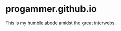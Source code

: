 # progammer.github.io

This is my [humble abode](https://progammer.github.io/) amidst the great interwebs.
